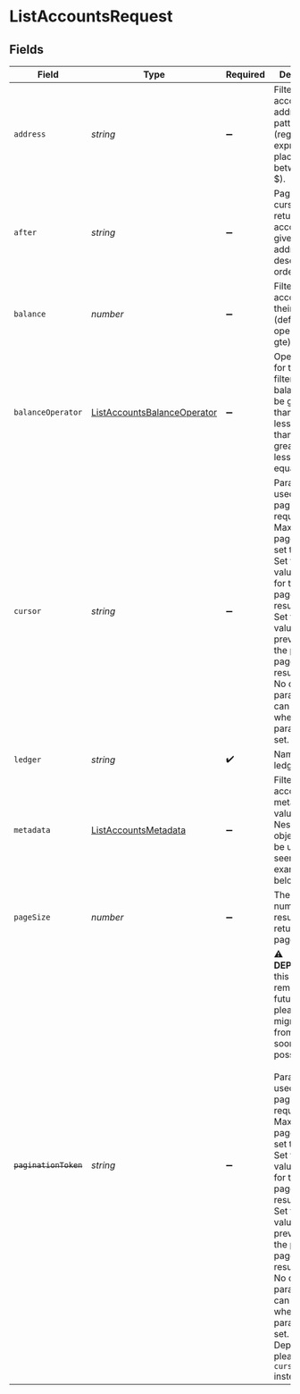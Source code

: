# ListAccountsRequest


## Fields

| Field                                                                                                                                                                                                                                                                                                                                                                                                                   | Type                                                                                                                                                                                                                                                                                                                                                                                                                    | Required                                                                                                                                                                                                                                                                                                                                                                                                                | Description                                                                                                                                                                                                                                                                                                                                                                                                             | Example                                                                                                                                                                                                                                                                                                                                                                                                                 |
| ----------------------------------------------------------------------------------------------------------------------------------------------------------------------------------------------------------------------------------------------------------------------------------------------------------------------------------------------------------------------------------------------------------------------- | ----------------------------------------------------------------------------------------------------------------------------------------------------------------------------------------------------------------------------------------------------------------------------------------------------------------------------------------------------------------------------------------------------------------------- | ----------------------------------------------------------------------------------------------------------------------------------------------------------------------------------------------------------------------------------------------------------------------------------------------------------------------------------------------------------------------------------------------------------------------- | ----------------------------------------------------------------------------------------------------------------------------------------------------------------------------------------------------------------------------------------------------------------------------------------------------------------------------------------------------------------------------------------------------------------------- | ----------------------------------------------------------------------------------------------------------------------------------------------------------------------------------------------------------------------------------------------------------------------------------------------------------------------------------------------------------------------------------------------------------------------- |
| `address`                                                                                                                                                                                                                                                                                                                                                                                                               | *string*                                                                                                                                                                                                                                                                                                                                                                                                                | :heavy_minus_sign:                                                                                                                                                                                                                                                                                                                                                                                                      | Filter accounts by address pattern (regular expression placed between ^ and $).                                                                                                                                                                                                                                                                                                                                         | users:.+                                                                                                                                                                                                                                                                                                                                                                                                                |
| `after`                                                                                                                                                                                                                                                                                                                                                                                                                 | *string*                                                                                                                                                                                                                                                                                                                                                                                                                | :heavy_minus_sign:                                                                                                                                                                                                                                                                                                                                                                                                      | Pagination cursor, will return accounts after given address, in descending order.                                                                                                                                                                                                                                                                                                                                       | users:003                                                                                                                                                                                                                                                                                                                                                                                                               |
| `balance`                                                                                                                                                                                                                                                                                                                                                                                                               | *number*                                                                                                                                                                                                                                                                                                                                                                                                                | :heavy_minus_sign:                                                                                                                                                                                                                                                                                                                                                                                                      | Filter accounts by their balance (default operator is gte)                                                                                                                                                                                                                                                                                                                                                              | 2400                                                                                                                                                                                                                                                                                                                                                                                                                    |
| `balanceOperator`                                                                                                                                                                                                                                                                                                                                                                                                       | [ListAccountsBalanceOperator](../../models/operations/listaccountsbalanceoperator.md)                                                                                                                                                                                                                                                                                                                                   | :heavy_minus_sign:                                                                                                                                                                                                                                                                                                                                                                                                      | Operator used for the filtering of balances can be greater than/equal, less than/equal, greater than, less than, equal or not.<br/>                                                                                                                                                                                                                                                                                     | gte                                                                                                                                                                                                                                                                                                                                                                                                                     |
| `cursor`                                                                                                                                                                                                                                                                                                                                                                                                                | *string*                                                                                                                                                                                                                                                                                                                                                                                                                | :heavy_minus_sign:                                                                                                                                                                                                                                                                                                                                                                                                      | Parameter used in pagination requests. Maximum page size is set to 15.<br/>Set to the value of next for the next page of results.<br/>Set to the value of previous for the previous page of results.<br/>No other parameters can be set when this parameter is set.<br/>                                                                                                                                                | aHR0cHM6Ly9nLnBhZ2UvTmVrby1SYW1lbj9zaGFyZQ==                                                                                                                                                                                                                                                                                                                                                                            |
| `ledger`                                                                                                                                                                                                                                                                                                                                                                                                                | *string*                                                                                                                                                                                                                                                                                                                                                                                                                | :heavy_check_mark:                                                                                                                                                                                                                                                                                                                                                                                                      | Name of the ledger.                                                                                                                                                                                                                                                                                                                                                                                                     | ledger001                                                                                                                                                                                                                                                                                                                                                                                                               |
| `metadata`                                                                                                                                                                                                                                                                                                                                                                                                              | [ListAccountsMetadata](../../models/operations/listaccountsmetadata.md)                                                                                                                                                                                                                                                                                                                                                 | :heavy_minus_sign:                                                                                                                                                                                                                                                                                                                                                                                                      | Filter accounts by metadata key value pairs. Nested objects can be used as seen in the example below.                                                                                                                                                                                                                                                                                                                   |                                                                                                                                                                                                                                                                                                                                                                                                                         |
| `pageSize`                                                                                                                                                                                                                                                                                                                                                                                                              | *number*                                                                                                                                                                                                                                                                                                                                                                                                                | :heavy_minus_sign:                                                                                                                                                                                                                                                                                                                                                                                                      | The maximum number of results to return per page.<br/>                                                                                                                                                                                                                                                                                                                                                                  |                                                                                                                                                                                                                                                                                                                                                                                                                         |
| ~~`paginationToken`~~                                                                                                                                                                                                                                                                                                                                                                                                   | *string*                                                                                                                                                                                                                                                                                                                                                                                                                | :heavy_minus_sign:                                                                                                                                                                                                                                                                                                                                                                                                      | :warning: **DEPRECATED**: this will be removed in a future release, please migrate away from it as soon as possible.<br/><br/>Parameter used in pagination requests. Maximum page size is set to 15.<br/>Set to the value of next for the next page of results.<br/>Set to the value of previous for the previous page of results.<br/>No other parameters can be set when this parameter is set.<br/>Deprecated, please use `cursor` instead.<br/> | aHR0cHM6Ly9nLnBhZ2UvTmVrby1SYW1lbj9zaGFyZQ==                                                                                                                                                                                                                                                                                                                                                                            |